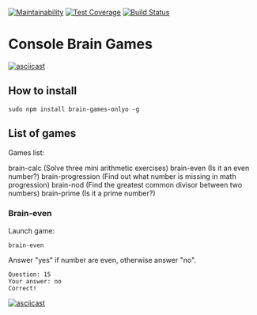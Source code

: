 [![Maintainability](https://api.codeclimate.com/v1/badges/a99a88d28ad37a79dbf6/maintainability)](https://codeclimate.com/github/codeclimate/codeclimate/maintainability) [![Test Coverage](https://api.codeclimate.com/v1/badges/a99a88d28ad37a79dbf6/test_coverage)](https://codeclimate.com/github/codeclimate/codeclimate/test_coverage) [![Build Status](https://travis-ci.org/g1yk/project-lvl1-s486.svg?branch=master)](https://travis-ci.org/g1yk/project-lvl1-s486)

# Console Brain Games

[![asciicast](https://asciinema.org/a/d89iLOwBQRBAENX5HXV2Tj0hj.svg)](https://asciinema.org/a/d89iLOwBQRBAENX5HXV2Tj0hj)

## How to install
```
sudo npm install brain-games-onlyo -g

```
 ## List of games
Games list:

brain-calc (Solve three mini arithmetic exercises)
brain-even (Is it an even number?)
brain-progression (Find out what number is missing in math progression)
brain-nod (Find the greatest common divisor between two numbers)
brain-prime (Is it a prime number?)


 ### Brain-even
Launch game:
```
brain-even
```
Answer "yes" if number are even, otherwise answer "no".
```
Question: 15
Your answer: no
Correct!
```
[![asciicast](https://asciinema.org/a/RMuC3S3ggcjZ97wg49LZeFHgu.svg)](https://asciinema.org/a/RMuC3S3ggcjZ97wg49LZeFHgu)
